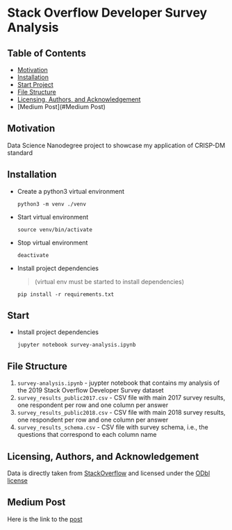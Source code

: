 # Stack Overflow Developer Survey Analysis

## Table of Contents
  * [Motivation](#motivation)
  * [Installation](#installation)
  * [Start Project](#Start)
  * [File Structure](#file-structure)
  * [Licensing, Authors, and Acknowledgement](#licensing--authors--and--acknowledgement)
  * [Medium Post](#Medium Post)

## Motivation 

   Data Science Nanodegree project to showcase my application of CRISP-DM standard

## Installation

- Create a python3 virtual environment

    `python3 -m venv ./venv `

- Start virtual environment

    `source venv/bin/activate`

- Stop virtual environment

    `deactivate`

- Install project dependencies 

    > (virtual env must be started to install dependencies)
     
    `pip install -r requirements.txt`

## Start

- Install project dependencies 
     
    `jupyter notebook survey-analysis.ipynb`

## File Structure 

1. `survey-analysis.ipynb` - juypter notebook that contains my analysis of the 2019 Stack Overflow Developer 
Survey dataset
2. `survey_results_public2017.csv` - CSV file with main 2017 survey results, one respondent per row and 
one column per answer 
3. `survey_results_public2018.csv` - CSV file with main 2018 survey results, one respondent per row and 
one column per answer 
4. `survey_results_schema.csv` - CSV file with survey schema, i.e., the questions that correspond to 
each column name

## Licensing, Authors, and Acknowledgement

Data is directly taken from [StackOverflow](https://insights.stackoverflow.com/survey/) and licensed 
under the [ODbl license](https://opendatacommons.org/licenses/odbl/1.0/)

## Medium Post

Here is the link to the [post](https://medium.com/@drrylbalderas/black-and-brown-in-the-flow-e17aa32876ea)

